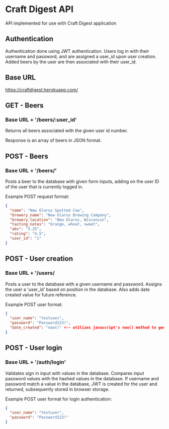 # Craft Digest API

API implemented for use with Craft Digest application

## Authentication

Authentication done using JWT authentication. Users log in with their username and password, and are assigned a user_id upon user creation. Added beers by the user are then associated with their user_id.

## Base URL

https://craftdigest.herokuapp.com/

## GET - Beers

### Base URL + '/beers/:user_id'

Returns all beers associated with the given user id number. 

Response is an array of beers in JSON format.

## POST - Beers

### Base URL + '/beers/'

Posts a beer to the database with given form inputs, adding on the user ID of the user that is currently logged in.

Example POST request format:
```json
{
  "name": "New Glarus Spotted Cow",
  "brewery_name": "New Glarus Brewing Company",
  "brewery_location": "New Glarus, Wisconsin",
  "tasting_notes": "Orange, wheat, sweet",
  "abv": "5.25",
  "rating": "4.5",
  "user_id": "1"
}
```

## POST - User creation

### Base URL + '/users/

Posts a user to the database with a given username and password. Assigns the user a 'user_id' based on position in the database. Also adds date created value for future reference.

Example POST user format:
```json
{
  "user_name": "testuser",
  "password": "Password123!",
  "date_created": "now()" <-- utilizes javascript's now() method to generate the current time
}
```

## POST - User login

### Base URL + '/auth/login'

Validates sign in input with values in the database. Compares input password values with the hashed values in the database. If username and password match a value in the database, JWT is created for the user and returned, subsequently stored in browser storage.

Example POST user format for login authentication:
```json
{
  "user_name": "testuser",
  "password": "Password123!"
}
```
